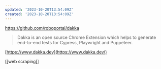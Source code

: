 ```yaml
---
updated: '2023-10-20T13:54:09Z'
created: '2023-10-20T13:54:09Z'
---
```

https://github.com/roboportal/dakka

> Dakka is an open source Chrome Extension which helps to generate end-to-end tests for Cypress, Playwright and Puppeteer.

[https://www.dakka.dev](https://www.dakka.dev/)

[[web scraping]]